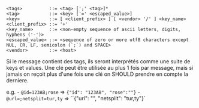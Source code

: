 ```
<tags>          ::= <tag> [';' <tag>]*
<tag>           ::= <key> ['=' <escaped_value>]
<key>           ::= [ <client_prefix> ] [ <vendor> '/' ] <key_name>
<client_prefix> ::= '+'
<key_name>      ::= <non-empty sequence of ascii letters, digits, hyphens ('-')>
<escaped_value> ::= <sequence of zero or more utf8 characters except NUL, CR, LF, semicolon (`;`) and SPACE>
<vendor>        ::= <host>
```

Si le message contient des tags, ils seront interprétés comme une suite de keys et values.
Une clé peut être utilisée au plus 1 fois par message, mais si jamais on reçoit plus d'une fois une clé on SHOULD prendre en compte la derniere.



e.g.
	- `@id=123AB;rose` => `{"id": "123AB", "rose":""}`
	- `@url=;netsplit=tur,ty` => ``{"url": "", "netsplit": "tur,ty"}`